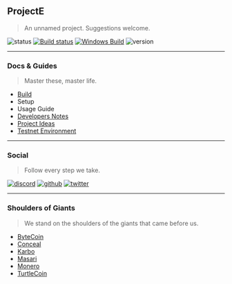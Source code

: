 ## ProjectE
> An unnamed project. Suggestions welcome.

![status](https://img.shields.io/badge/Status-Not%20Ready-orange)
[![Build status](https://ci.appveyor.com/api/projects/status/6lpfel35swkpuw1l?svg=true)](https://ci.appveyor.com/project/En4orcer/project)
[![Windows Build](https://img.shields.io/badge/Windows%20Build-DOWNLOAD-blue)](https://ci.appveyor.com/project/En4orcer/project/build/artifacts)
![version](https://img.shields.io/badge/Version-0.0.1-blue)

***

### Docs & Guides
> Master these, master life.

- [Build](https://github.com/project-en4orcer/project/wiki/Build)
- Setup
- Usage Guide
- [Developers Notes](https://github.com/project-en4orcer/project/wiki/Developers-Notes)
- [Project Ideas](https://github.com/project-en4orcer/project-documents/blob/master/project-idea.md)
- [Testnet Environment](https://github.com/project-en4orcer/project/wiki/Testnet-Environment)

***

### Social
> Follow every step we take.

[![discord](https://github.com/project-en4orcer/Assets/blob/master/social-icons/bubble/discord-50px.png)](https://discord.gg/PHyGJjg)
[![github](https://github.com/project-en4orcer/Assets/blob/master/social-icons/bubble/github-50px.png)](https://github.com/project-en4orcer)
[![twitter](https://github.com/project-en4orcer/Assets/blob/master/social-icons/bubble/twitter-50px.png)](https://twitter.com/deven4orcer)

***

### Shoulders of Giants
> We stand on the shoulders of the giants that came before us.

- [ByteCoin](https://bytecoin.org/)
- [Conceal](https://conceal.network/)
- [Karbo](https://karbo.io/)
- [Masari](https://getmasari.org/)
- [Monero](https://www.getmonero.org/)
- [TurtleCoin](https://turtlecoin.lol/)
